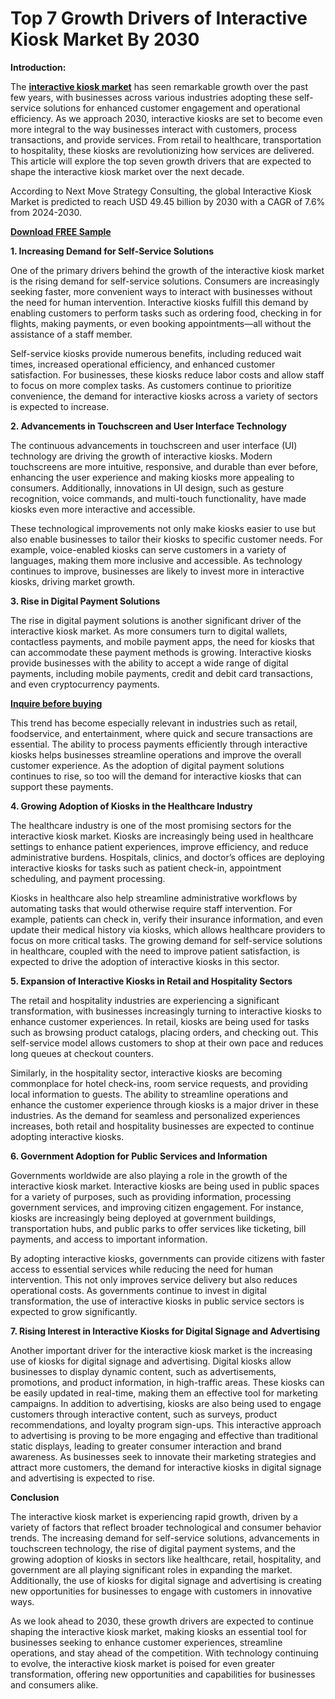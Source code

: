# Top 7 Growth Drivers of Interactive Kiosk Market By 2030

**Introduction:**

The **[interactive kiosk market](https://www.nextmsc.com/report/interactive-kiosk-market)** has seen remarkable growth over the past few years, with businesses across various industries adopting these self-service solutions for enhanced customer engagement and operational efficiency. As we approach 2030, interactive kiosks are set to become even more integral to the way businesses interact with customers, process transactions, and provide services. From retail to healthcare, transportation to hospitality, these kiosks are revolutionizing how services are delivered. This article will explore the top seven growth drivers that are expected to shape the interactive kiosk market over the next decade.

According to Next Move Strategy Consulting, the global Interactive Kiosk Market is predicted to reach USD 49.45 billion by 2030 with a CAGR of 7.6% from 2024-2030.

**[Download FREE Sample](https://www.nextmsc.com/interactive-kiosk-market/request-sample)**

**1. Increasing Demand for Self-Service Solutions**

One of the primary drivers behind the growth of the interactive kiosk market is the rising demand for self-service solutions. Consumers are increasingly seeking faster, more convenient ways to interact with businesses without the need for human intervention. Interactive kiosks fulfill this demand by enabling customers to perform tasks such as ordering food, checking in for flights, making payments, or even booking appointments—all without the assistance of a staff member.

Self-service kiosks provide numerous benefits, including reduced wait times, increased operational efficiency, and enhanced customer satisfaction. For businesses, these kiosks reduce labor costs and allow staff to focus on more complex tasks. As customers continue to prioritize convenience, the demand for interactive kiosks across a variety of sectors is expected to increase.

**2. Advancements in Touchscreen and User Interface Technology**

The continuous advancements in touchscreen and user interface (UI) technology are driving the growth of interactive kiosks. Modern touchscreens are more intuitive, responsive, and durable than ever before, enhancing the user experience and making kiosks more appealing to consumers. Additionally, innovations in UI design, such as gesture recognition, voice commands, and multi-touch functionality, have made kiosks even more interactive and accessible.

These technological improvements not only make kiosks easier to use but also enable businesses to tailor their kiosks to specific customer needs. For example, voice-enabled kiosks can serve customers in a variety of languages, making them more inclusive and accessible. As technology continues to improve, businesses are likely to invest more in interactive kiosks, driving market growth.

**3. Rise in Digital Payment Solutions**

The rise in digital payment solutions is another significant driver of the interactive kiosk market. As more consumers turn to digital wallets, contactless payments, and mobile payment apps, the need for kiosks that can accommodate these payment methods is growing. Interactive kiosks provide businesses with the ability to accept a wide range of digital payments, including mobile payments, credit and debit card transactions, and even cryptocurrency payments.

**[Inquire before buying](https://www.nextmsc.com/interactive-kiosk-market/inquire-before-buying)**

This trend has become especially relevant in industries such as retail, foodservice, and entertainment, where quick and secure transactions are essential. The ability to process payments efficiently through interactive kiosks helps businesses streamline operations and improve the overall customer experience. As the adoption of digital payment solutions continues to rise, so too will the demand for interactive kiosks that can support these payments.

**4. Growing Adoption of Kiosks in the Healthcare Industry**

The healthcare industry is one of the most promising sectors for the interactive kiosk market. Kiosks are increasingly being used in healthcare settings to enhance patient experiences, improve efficiency, and reduce administrative burdens. Hospitals, clinics, and doctor’s offices are deploying interactive kiosks for tasks such as patient check-in, appointment scheduling, and payment processing.

Kiosks in healthcare also help streamline administrative workflows by automating tasks that would otherwise require staff intervention. For example, patients can check in, verify their insurance information, and even update their medical history via kiosks, which allows healthcare providers to focus on more critical tasks. The growing demand for self-service solutions in healthcare, coupled with the need to improve patient satisfaction, is expected to drive the adoption of interactive kiosks in this sector.

**5. Expansion of Interactive Kiosks in Retail and Hospitality Sectors**

The retail and hospitality industries are experiencing a significant transformation, with businesses increasingly turning to interactive kiosks to enhance customer experiences. In retail, kiosks are being used for tasks such as browsing product catalogs, placing orders, and checking out. This self-service model allows customers to shop at their own pace and reduces long queues at checkout counters.

Similarly, in the hospitality sector, interactive kiosks are becoming commonplace for hotel check-ins, room service requests, and providing local information to guests. The ability to streamline operations and enhance the customer experience through kiosks is a major driver in these industries. As the demand for seamless and personalized experiences increases, both retail and hospitality businesses are expected to continue adopting interactive kiosks.

**6. Government Adoption for Public Services and Information**

Governments worldwide are also playing a role in the growth of the interactive kiosk market. Interactive kiosks are being used in public spaces for a variety of purposes, such as providing information, processing government services, and improving citizen engagement. For instance, kiosks are increasingly being deployed at government buildings, transportation hubs, and public parks to offer services like ticketing, bill payments, and access to important information.

By adopting interactive kiosks, governments can provide citizens with faster access to essential services while reducing the need for human intervention. This not only improves service delivery but also reduces operational costs. As governments continue to invest in digital transformation, the use of interactive kiosks in public service sectors is expected to grow significantly.

**7. Rising Interest in Interactive Kiosks for Digital Signage and Advertising**

Another important driver for the interactive kiosk market is the increasing use of kiosks for digital signage and advertising. Digital kiosks allow businesses to display dynamic content, such as advertisements, promotions, and product information, in high-traffic areas. These kiosks can be easily updated in real-time, making them an effective tool for marketing campaigns.
In addition to advertising, kiosks are also being used to engage customers through interactive content, such as surveys, product recommendations, and loyalty program sign-ups. This interactive approach to advertising is proving to be more engaging and effective than traditional static displays, leading to greater consumer interaction and brand awareness. As businesses seek to innovate their marketing strategies and attract more customers, the demand for interactive kiosks in digital signage and advertising is expected to rise.

**Conclusion**

The interactive kiosk market is experiencing rapid growth, driven by a variety of factors that reflect broader technological and consumer behavior trends. The increasing demand for self-service solutions, advancements in touchscreen technology, the rise of digital payment systems, and the growing adoption of kiosks in sectors like healthcare, retail, hospitality, and government are all playing significant roles in expanding the market. Additionally, the use of kiosks for digital signage and advertising is creating new opportunities for businesses to engage with customers in innovative ways.

As we look ahead to 2030, these growth drivers are expected to continue shaping the interactive kiosk market, making kiosks an essential tool for businesses seeking to enhance customer experiences, streamline operations, and stay ahead of the competition. With technology continuing to evolve, the interactive kiosk market is poised for even greater transformation, offering new opportunities and capabilities for businesses and consumers alike.
